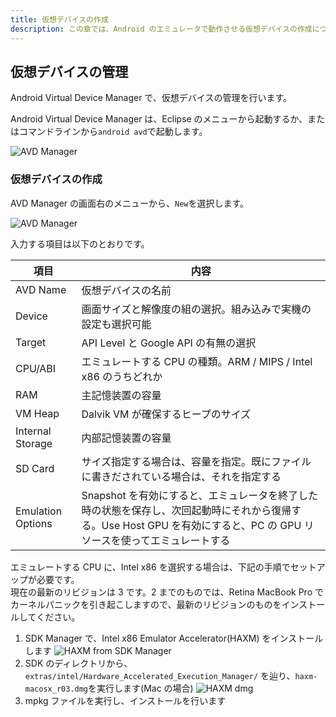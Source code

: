 ```yaml
---
title: 仮想デバイスの作成
description: この章では、Android のエミュレータで動作させる仮想デバイスの作成について解説します。
---
```


## 仮想デバイスの管理

Android Virtual Device Manager で、仮想デバイスの管理を行います。

Android Virtual Device Manager は、Eclipse のメニューから起動するか、またはコマンドラインから`android avd`で起動します。

![AVD Manager]({{site.baseurl}}/assets/04-03/avd-manager.png)

### 仮想デバイスの作成

AVD Manager の画面右のメニューから、`New`を選択します。

![AVD Manager]({{site.baseurl}}/assets/04-03/new-avd.png)

入力する項目は以下のとおりです。

項目 | 内容
------|------
AVD Name | 仮想デバイスの名前
Device | 画面サイズと解像度の組の選択。組み込みで実機の設定も選択可能
Target | API Level と Google API の有無の選択
CPU/ABI | エミュレートする CPU の種類。ARM / MIPS / Intel x86 のうちどれか
RAM | 主記憶装置の容量
VM Heap | Dalvik VM が確保するヒープのサイズ
Internal Storage | 内部記憶装置の容量
SD Card | サイズ指定する場合は、容量を指定。既にファイルに書きだされている場合は、それを指定する
Emulation Options | Snapshot を有効にすると、エミュレータを終了した時の状態を保存し、次回起動時にそれから復帰する。Use Host GPU を有効にすると、PC の GPU リソースを使ってエミュレートする

エミュレートする CPU に、Intel x86 を選択する場合は、下記の手順でセットアップが必要です。<br />
現在の最新のリビジョンは 3 です。2 までのものでは、Retina MacBook Pro でカーネルパニックを引き起こしますので、最新のリビジョンのものをインストールしてください。

1. SDK Manager で、Intel x86 Emulator Accelerator(HAXM) をインストールします
  ![HAXM from SDK Manager]({{site.baseurl}}/assets/04-03/haxm-from-sdk-manager.png)
2. SDK のディレクトリから、`extras/intel/Hardware_Accelerated_Execution_Manager/` を辿り、`haxm-macosx_r03.dmg`を実行します(Mac の場合)
  ![HAXM dmg]({{site.baseurl}}/assets/04-03/dir-haxm.png)
3. mpkg ファイルを実行し、インストールを行います
